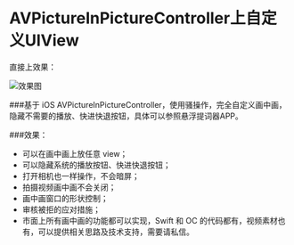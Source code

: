 # AVPictureInPictureController上自定义UIView

直接上效果：

![效果图](https://upload-images.jianshu.io/upload_images/839475-ef3ce1b2844a88f2.gif?imageMogr2/auto-orient/strip)


###基于 iOS AVPictureInPictureController，使用骚操作，完全自定义画中画，隐藏不需要的播放、快进快退按钮，具体可以参照悬浮提词器APP。

###效果：
- 可以在画中画上放任意 view；
- 可以隐藏系统的播放按钮、快进快退按钮；
- 打开相机也一样操作，不会暗屏；
- 拍摄视频画中画不会关闭；
- 画中画窗口的形状控制；
- 审核被拒的应对措施；
- 市面上所有画中画的功能都可以实现，Swift 和 OC 的代码都有，视频素材也有，可以提供相关思路及技术支持，需要请私信。
